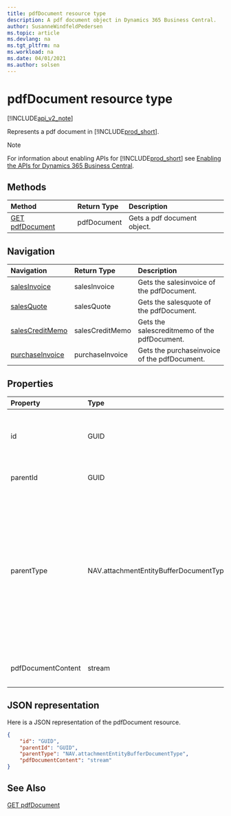 ```yaml
---
title: pdfDocument resource type  
description: A pdf document object in Dynamics 365 Business Central.
author: SusanneWindfeldPedersen
ms.topic: article
ms.devlang: na
ms.tgt_pltfrm: na
ms.workload: na
ms.date: 04/01/2021
ms.author: solsen
---
```


# pdfDocument resource type

[!INCLUDE[api_v2_note](../../../includes/api_v2_note.md)]

<!-- START>DO_NOT_EDIT -->
<!-- IMPORTANT:Do not edit any of the content between here and the END>DO_NOT_EDIT. -->
Represents a pdf document in [!INCLUDE[prod_short](../../../includes/prod_short.md)].

> [!NOTE]
> For information about enabling APIs for [!INCLUDE[prod_short](../../../includes/prod_short.md)] see [Enabling the APIs for Dynamics 365 Business Central](../enabling-apis-for-dynamics-nav.md).

## Methods

| Method | Return Type|Description |
|:--------------------|:-----------|:-------------------------|
|[GET pdfDocument](../api/dynamics_pdfdocument_get.md)|pdfDocument|Gets a pdf document object.|


## Navigation

| Navigation |Return Type| Description |
|:----------|:----------|:-----------------|
|[salesInvoice](dynamics_salesinvoice.md)|salesInvoice |Gets the salesinvoice of the pdfDocument.|
|[salesQuote](dynamics_salesquote.md)|salesQuote |Gets the salesquote of the pdfDocument.|
|[salesCreditMemo](dynamics_salescreditmemo.md)|salesCreditMemo |Gets the salescreditmemo of the pdfDocument.|
|[purchaseInvoice](dynamics_purchaseinvoice.md)|purchaseInvoice |Gets the purchaseinvoice of the pdfDocument.|

## Properties

| Property           | Type   |Description     |
|:-------------------|:-------|:---------------|
|id|GUID|The unique ID of the pdf document. Non-editable.|
|parentId|GUID|The ID of the parent entity. |
|parentType|NAV.attachmentEntityBufferDocumentType|The type of the parent document of the pdf document. It can be " ", "Journal", "Sales Order", "Sales Quote", "Sales Credit Memo", "Sales Invoice" or "Purchase Invoice".|
|pdfDocumentContent|stream|The content of the PDF document.|

## JSON representation

Here is a JSON representation of the pdfDocument resource.


```json
{
    "id": "GUID",
    "parentId": "GUID",
    "parentType": "NAV.attachmentEntityBufferDocumentType",
    "pdfDocumentContent": "stream"
}
```
<!-- IMPORTANT: END>DO_NOT_EDIT -->



## See Also
[GET pdfDocument](../api/dynamics_pdfDocument_Get.md)
